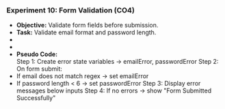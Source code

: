 ### **Experiment 10: Form Validation** (CO4)  
- **Objective:** Validate form fields before submission.  
- **Task:** Validate email format and password length.  
-
-
-   **Pseudo Code:**  
Step 1: Create error state variables → emailError, passwordError
Step 2: On form submit:
- If email does not match regex → set emailError
- If password length < 6 → set passwordError
Step 3: Display error messages below inputs
Step 4: If no errors → show "Form Submitted Successfully"
